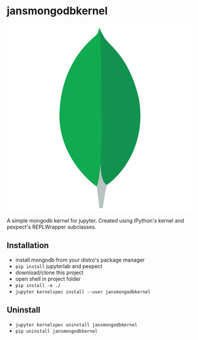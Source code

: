# jansmongodbkernel

![alt](jansmongodbkernel/logo-svg.svg)

A simple mongodb kernel for jupyter.
Created using IPython's kernel and pexpect's REPLWrapper subclasses.

## Installation

- install mongodb from your distro's package manager
- `pip install` jupyterlab and pexpect
- download/clone this project
- open shell in project folder
- `pip install -e ./`
- `jupyter kernelspec install --user jansmongodbkernel`

## Uninstall

- `jupyter kernelspec uninstall jansmongodbkernel`
- `pip uninstall jansmongodbkernel`
